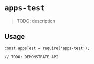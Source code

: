 # `apps-test`

> TODO: description

## Usage

```
const appsTest = require('apps-test');

// TODO: DEMONSTRATE API
```
